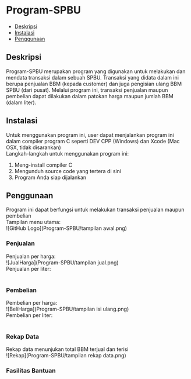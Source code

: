 # Program-SPBU

* [Deskripsi](#Deskripsi)
* [Instalasi](#Instalasi)
* [Penggunaan](#Penggunaan)

## Deskripsi
Program-SPBU merupakan program yang digunakan untuk melakukan dan mendata transaksi dalam sebuah SPBU. 
Transaksi yang didata dalam ini berupa penjualan BBM (kepada customer) dan juga pengisian ulang BBM SPBU (dari pusat). 
Melalui program ini, transaksi penjualan maupun pembelian dapat dilakukan dalam patokan harga maupun jumlah BBM (dalam liter).

## Instalasi
Untuk menggunakan program ini, user dapat menjalankan program ini dalam compiler program C seperti DEV CPP (Windows) dan Xcode (Mac OSX, tidak disarankan)
<br>
Langkah-langkah untuk menggunakan program ini:
1. Meng-install compiler C
2. Mengunduh source code yang tertera di sini
3. Program Anda siap dijalankan

## Penggunaan
Program ini dapat berfungsi untuk melakukan transaksi penjualan maupun pembelian
<br>
Tampilan menu utama: 
<br>
![GitHub Logo](Program-SPBU/tampilan awal.png)
<br>

### Penjualan
Penjualan per harga:
<br>
![JualHarga](Program-SPBU/tampilan jual.png)
<br>
Penjualan per liter:
<br>
<br>

### Pembelian
Pembelian per harga:
<br>
![BeliHarga](Program-SPBU/tampilan isi ulang.png)
<br>
Pembelian per liter:
<br>
<br>

### Rekap Data
Rekap data menunjukan total BBM terjual dan terisi
<br>
![Rekap](Program-SPBU/tampilan rekap data.png)
<br>

### Fasilitas Bantuan
